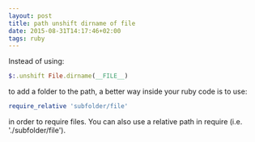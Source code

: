 ```yaml
---
layout: post
title: path unshift dirname of file
date: 2015-08-31T14:17:46+02:00
tags: ruby
---
```


Instead of using:

~~~ ruby
$:.unshift File.dirname(__FILE__)
~~~

to add a folder to the path, a better way inside your ruby code is to use:

~~~ ruby
require_relative 'subfolder/file'
~~~

in order to require files. You can also use a relative path in require (i.e. './subfolder/file').
